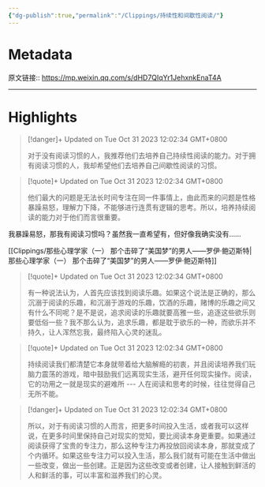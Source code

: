 ```yaml
---
{"dg-publish":true,"permalink":"/Clippings/持续性和间歇性阅读/"}
---
```



# Metadata

原文链接:: https://mp.weixin.qq.com/s/dHD7QIqYr1JehxnkEnaT4A

---

# Highlights

> [!danger]+ Updated on Tue Oct 31 2023 12:02:34 GMT+0800
>
> 对于没有阅读习惯的人，我推荐他们去培养自己持续性阅读的能力。对于拥有阅读习惯的人，我却希望他们去培养自己间歇性阅读的习惯。

> [!quote]+ Updated on Tue Oct 31 2023 12:02:34 GMT+0800
>
> 他们最大的问题是无法长时间专注在同一件事情上，由此而来的问题是性格暴躁易怒，理解力下降，不能够进行连贯有逻辑的思考。所以，培养持续阅读的能力对于他们而言很重要。

我暴躁易怒，那我有阅读习惯吗？虽然我一直希望有，但好像我确实没有……

[[Clippings/那些心理学家（一）  那个击碎了“美国梦”的男人——罗伊·鲍迈斯特\|那些心理学家（一）  那个击碎了“美国梦”的男人——罗伊·鲍迈斯特]]

> [!quote]+ Updated on Tue Oct 31 2023 12:02:34 GMT+0800
>
> 有一种说法认为，人首先应该找到阅读乐趣。如果这个说法是正确的，那么沉溺于阅读的乐趣，和沉溺于游戏的乐趣，饮酒的乐趣，赌博的乐趣之间又有什么不同呢？是不是说，追求阅读的乐趣就要高雅一些，追逐这些欲乐则要低俗一些？我不那么认为，追求乐趣，都是耽于欲乐的一种，而欲乐并不持久，让人浑然忘我，最终陷入心灵的迷乱。

> [!quote]+ Updated on Tue Oct 31 2023 12:02:34 GMT+0800
>
> 持续阅读我们都清楚它本身就带着给大脑解瘾的初衷，并且阅读培养我们玩脑力震荡的游戏，暗中鼓励我们远离现实生活，避开任何现实操作。阅读，它的功用之一就是现实的避难所 --- 人在阅读和思考的时候，往往觉得自己无所不能。

> [!danger]+ Updated on Tue Oct 31 2023 12:02:34 GMT+0800
>
> 所以，对于有阅读习惯的人而言，把更多时间投入生活，或者我可以这样说，在更多时间里保持自己对现实的觉知，要比阅读本身更重要。如果通过阅读获得了宝贵的专注力，那么这种专注力再投放回阅读本身，那就变成了个内循环。如果这些专注力可以投入生活，那么我们就有可能在生活中做出一些改变，做出一些创建。正是因为这些改变或者创建，让人接触到鲜活的人和鲜活的事，可以丰富和滋养我们的心灵。
